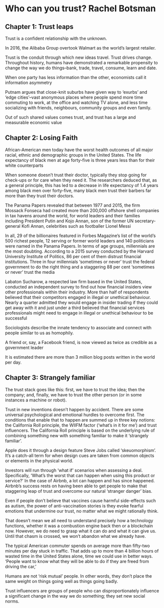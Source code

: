# Who can you trust? Rachel Botsman

## Chapter 1: Trust leaps
Trust is a confident relationship with the unknown.

In 2016, the Alibaba Group overtook Walmart as the world’s largest retailer.

Trust is the conduit through which new ideas travel. Trust drives change.
Throughout history, humans have demonstrated a remarkable propensity to change the way we do things–bank, trade, travel, consume, learn and date. 

When one party has less information than the other, economists call it information asymmetry

Putnam argues that close-knit suburbs have given way to ‘exurbs’ and ‘edge cities’–vast anonymous places where people spend more time commuting to work, at the office and watching TV alone, and less time socializing with friends, neighbours, community groups and even family.

Out of such shared values comes trust, and trust has a large and measurable economic value

## Chapter 2: Losing Faith

African-American men today have the worst health outcomes of all major racial, ethnic and demographic groups in the United States. The life expectancy of black men at age forty-five is three years less than for their white counterparts

When someone doesn’t trust their doctor, typically they stop going for check-ups or for care when they need it. The researchers deduced that, as a general principle, this has led to a decrease in life expectancy of 1.4 years among black men over forty-five, many black men trust their barbers far more than they trust their doctors.

The Panama Papers revealed that between 1977 and 2015, the firm Mossack Fonseca had created more than 200,000 offshore shell companies in tax havens around the world, for world leaders and their families including President Putin and Kojo Annan, son of the former UN secretary-general Kofi Annan, celebrities such as footballer Lionel Messi

In all, 29 of the billionaires featured in Forbes Magazine’s list of the world’s 500 richest people, 12 serving or former world leaders and 140 politicians were named in the Panama Papers. In terms of age groups, millennials are the most doubting. According to a 2015 survey conducted by the Harvard University Institute of Politics, 86 per cent of them distrust financial institutions. Three in four millennials ‘sometimes or never’ trust the federal government to do the right thing and a staggering 88 per cent ‘sometimes or never’ trust the media

Labaton Sucharow, a respected law firm based in the United States, conducted an independent survey to find out how financial insiders view other professionals within their industry. More than half of respondents believed that their competitors engaged in illegal or unethical behaviour. Nearly a quarter admitted they would engage in insider trading if they could get away with it and just under a third believed that financial services professionals might need to engage in illegal or unethical behaviour to be successful

Sociologists describe the innate tendency to associate and connect with people similar to us as homophily. 

 A friend or, say, a Facebook friend, is now viewed as twice as credible as a government leader
 
 It is estimated there are more than 3 million blog posts written in the world per day.
 
## Chapter 3: Strangely familiar

The trust stack goes like this: first, we have to trust the idea; then the company; and, finally, we have to trust the other person (or in some instances a machine or robot).

Trust in new inventions doesn’t happen by accident. There are some universal psychological and emotional hurdles to overcome first. The conditions that enable that to happen are summed up in three key notions: the California Roll principle, the WIIFM factor (‘what’s in it for me’) and trust influencers. The California Roll principle is based on the underlying rule of combining something new with something familiar to make it ‘strangely familiar’.

Apple does it through a design feature Steve Jobs called ‘skeuomorphism’. It’s a catch-all term for when design cues are taken from common objects or elements in the physical world.

Investors will run through ‘what if’ scenarios when assessing a deal. Specifically, ‘What’s the worst that can happen when using this product or service?’ In the case of Airbnb, a lot can happen and has since happened. Airbnb’s success rests on having been able to get people to make that staggering leap of trust and overcome our natural ‘stranger danger’ bias.

Even if people don’t believe that vaccines cause harmful side-effects such as autism, the power of anti-vaccination stories is they evoke fearful emotions that undermine our trust, no matter what we might rationally think.

That doesn’t mean we all need to understand precisely how a technology functions, whether it was a combustion engine back then or a blockchain now. However, we do need to grasp what it can do and what it can give us. Until that chasm is crossed, we won’t abandon what we already have.

The typical American commuter spends on average more than fifty-two minutes per day stuck in traffic. That adds up to more than 4 billion hours of wasted time in the United States alone, time we could use in better ways. ‘People want to know what they will be able to do if they are freed from driving the car,’

Humans are not ‘risk mutual’ people. In other words, they don’t place the same weight on things going well as things going badly. 

Trust influencers are groups of people who can disproportionately influence a significant change in the way we do something; they set new social norms.
